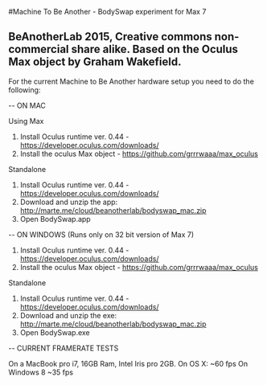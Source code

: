 #Machine To Be Another - BodySwap experiment for Max 7

BeAnotherLab 2015, Creative commons non-commercial share alike. Based on the Oculus Max object by Graham Wakefield.
--

For the current Machine to Be Another hardware setup you need to do the following:

--
ON MAC 

Using Max

1. Install Oculus runtime ver. 0.44 - https://developer.oculus.com/downloads/
2. Install the oculus Max object - https://github.com/grrrwaaa/max_oculus

Standalone  

1. Install Oculus runtime ver. 0.44 - https://developer.oculus.com/downloads/
2. Download and unzip the app: http://marte.me/cloud/beanotherlab/bodyswap_mac.zip 
3. Open BodySwap.app

--
ON WINDOWS
(Runs only on 32 bit version of Max 7)

1. Install Oculus runtime ver. 0.44 - https://developer.oculus.com/downloads/
2. Install the oculus Max object - https://github.com/grrrwaaa/max_oculus

Standalone  

1. Install Oculus runtime ver. 0.44 - https://developer.oculus.com/downloads/
2. Download and unzip the exe: http://marte.me/cloud/beanotherlab/bodyswap_mac.zip
3. Open BodySwap.exe

--
CURRENT FRAMERATE TESTS

On a MacBook pro i7, 16GB Ram, Intel Iris pro 2GB.
  On OS X: ~60 fps
  On Windows 8 ~35 fps
